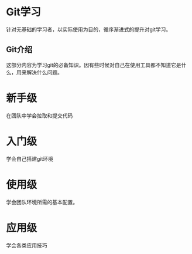 # Git学习

针对无基础的学习者，以实际使用为目的，循序渐进式的提升对git学习。



## Git介绍

这部分内容为学习git的必备知识。因有些时候对自己在使用工具都不知道它是什么，用来解决什么问题。



# 新手级

在团队中学会拉取和提交代码





# 入门级

学会自己搭建git环境



# 使用级

学会团队环境所需的基本配置。



# 应用级

学会各类应用技巧





